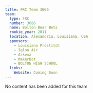 ```yaml
---
title: FRC Team 3666
team:
  type: FRC
  number: 3666
  name: Bolton Bear Bots
  rookie_year: 2011
  location: Alexandria, Louisiana, USA
  sponsors:
    - Louisiana Prostitch
    - Igloo Air
    - Arkema
    - MakerBot
    - BOLTON HIGH SCHOOL
  links:
    Website: Coming Soon
---
```

No content has been added for this team
